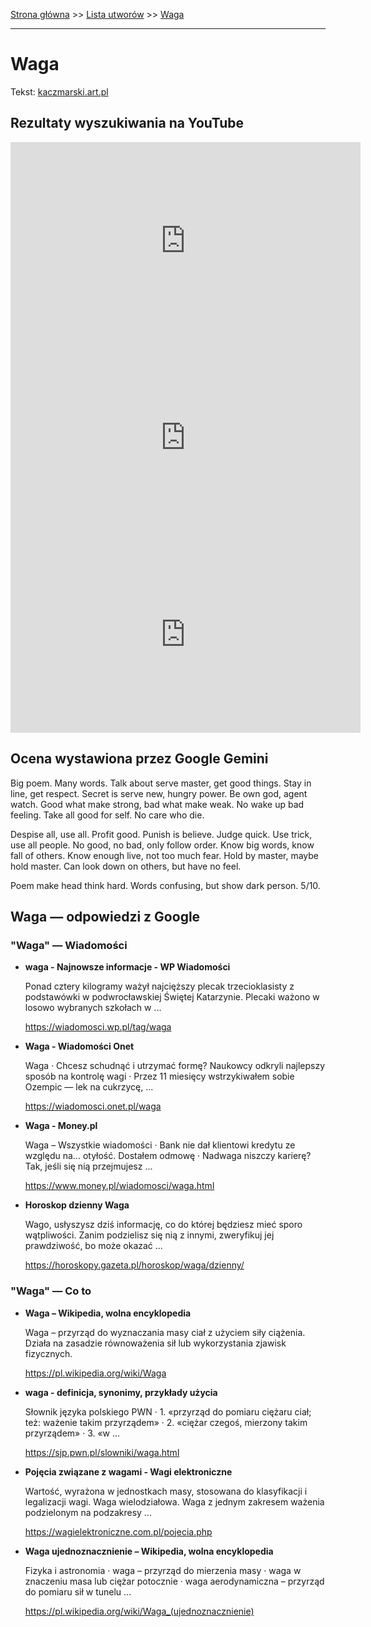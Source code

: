 [Strona główna](../index.md) >> [Lista utworów](../list.md) >> [Waga](622.md)

---

# Waga

Tekst: [kaczmarski.art.pl](https://www.kaczmarski.art.pl/tworczosc/wiersze/waga/)

## Rezultaty wyszukiwania na YouTube

<iframe width="560" height="315" src="https://www.youtube.com/embed/zbGzGJY9BDw?si=IdontcarewhotheIRSsendsImnotpayingtaxes" title="YouTube video player" frameborder="0" allow="accelerometer; autoplay; clipboard-write; encrypted-media; gyroscope; picture-in-picture; web-share" referrerpolicy="strict-origin-when-cross-origin" allowfullscreen></iframe>

<iframe width="560" height="315" src="https://www.youtube.com/embed/pp7-xud4glA?si=IdontcarewhotheIRSsendsImnotpayingtaxes" title="YouTube video player" frameborder="0" allow="accelerometer; autoplay; clipboard-write; encrypted-media; gyroscope; picture-in-picture; web-share" referrerpolicy="strict-origin-when-cross-origin" allowfullscreen></iframe>

<iframe width="560" height="315" src="https://www.youtube.com/embed/cyO786KOPMg?si=IdontcarewhotheIRSsendsImnotpayingtaxes" title="YouTube video player" frameborder="0" allow="accelerometer; autoplay; clipboard-write; encrypted-media; gyroscope; picture-in-picture; web-share" referrerpolicy="strict-origin-when-cross-origin" allowfullscreen></iframe>

## Ocena wystawiona przez Google Gemini

Big poem. Many words. Talk about serve master, get good things. Stay in line, get respect. Secret is serve new, hungry power. Be own god, agent watch. Good what make strong, bad what make weak. No wake up bad feeling. Take all good for self. No care who die. 

Despise all, use all. Profit good. Punish is believe. Judge quick.  Use trick, use all people. No good, no bad, only follow order. Know big words, know fall of others. Know enough live, not too much fear. Hold by master, maybe hold master. Can look down on others, but have no feel. 

Poem make head think hard. Words confusing, but show dark person. 5/10.


## Waga — odpowiedzi z Google

### "Waga" — Wiadomości

- **waga - Najnowsze informacje - WP Wiadomości**

    Ponad cztery kilogramy ważył najcięższy plecak trzecioklasisty z podstawówki w podwrocławskiej Świętej Katarzynie. Plecaki ważono w losowo wybranych szkołach w ... 

   <https://wiadomosci.wp.pl/tag/waga>
- **Waga - Wiadomości Onet**

    Waga · Chcesz schudnąć i utrzymać formę? Naukowcy odkryli najlepszy sposób na kontrolę wagi · Przez 11 miesięcy wstrzykiwałem sobie Ozempic — lek na cukrzycę, ... 

   <https://wiadomosci.onet.pl/waga>
- **Waga - Money.pl**

    Waga – Wszystkie wiadomości · Bank nie dał klientowi kredytu ze względu na... otyłość. Dostałem odmowę · Nadwaga niszczy karierę? Tak, jeśli się nią przejmujesz ... 

   <https://www.money.pl/wiadomosci/waga.html>
- **Horoskop dzienny Waga**

    Wago, usłyszysz dziś informację, co do której będziesz mieć sporo wątpliwości. Zanim podzielisz się nią z innymi, zweryfikuj jej prawdziwość, bo może okazać ... 

   <https://horoskopy.gazeta.pl/horoskop/waga/dzienny/>

### "Waga" — Co to

- **Waga – Wikipedia, wolna encyklopedia**

    Waga – przyrząd do wyznaczania masy ciał z użyciem siły ciążenia. Działa na zasadzie równoważenia sił lub wykorzystania zjawisk fizycznych. 

   <https://pl.wikipedia.org/wiki/Waga>
- **waga - definicja, synonimy, przykłady użycia**

    Słownik języka polskiego PWN · 1. «przyrząd do pomiaru ciężaru ciał; też: ważenie takim przyrządem» · 2. «ciężar czegoś, mierzony takim przyrządem» · 3. «w ... 

   <https://sjp.pwn.pl/slowniki/waga.html>
- **Pojęcia związane z wagami - Wagi elektroniczne**

    Wartość, wyrażona w jednostkach masy, stosowana do klasyfikacji i legalizacji wagi. Waga wielodziałowa. Waga z jednym zakresem ważenia podzielonym na podzakresy ... 

   <https://wagielektroniczne.com.pl/pojecia.php>
- **Waga ujednoznacznienie – Wikipedia, wolna encyklopedia**

    Fizyka i astronomia · waga – przyrząd do mierzenia masy · waga w znaczeniu masa lub ciężar potocznie · waga aerodynamiczna – przyrząd do pomiaru sił w tunelu ... 

   <https://pl.wikipedia.org/wiki/Waga_(ujednoznacznienie)>

